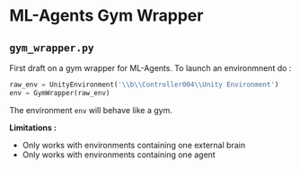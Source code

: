# ML-Agents Gym Wrapper

## `gym_wrapper.py`
First draft on a gym wrapper for ML-Agents. To launch an environmnent do :

```python
raw_env = UnityEnvironment('\\b\\Controller004\\Unity Environment')
env = GymWrapper(raw_env)
```

The environment `env` will behave like a gym.

__Limitations :__

 * Only works with environments containing one external brain
 * Only works with environments containing one agent
